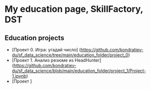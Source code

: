 # My education page, SkillFactory, DST

## Education projects

* [Проект 0. Игра: угадай число] (https://github.com/kondratiev-du/sf_data_science/tree/main/education_folder/project_0)
* [Проект 1.  Анализ резюме из HeadHunter] (https://github.com/kondratiev-du/sf_data_science/blob/main/education_folder/project_1/Project-1.ipynb)
* [Проект ]

